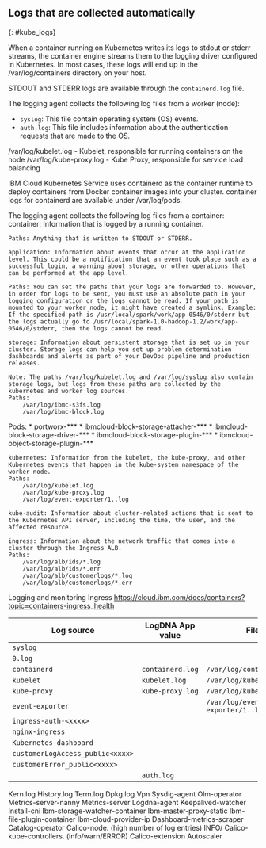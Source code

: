 

## Logs that are collected automatically
{: #kube_logs}

When a container running on Kubernetes writes its logs to stdout or stderr streams, the container engine streams them to the logging driver configured in Kubernetes. In most cases, these logs will end up in the /var/log/containers directory on your host.

STDOUT and STDERR logs are available through the `containerd.log` file.

The logging agent collects the following log files from a worker (node):
* `syslog`: This file contain operating system (OS) events. 
* `auth.log`: This file includes information about the authentication requests that are made to the OS.


/var/log/kubelet.log - Kubelet, responsible for running containers on the node
/var/log/kube-proxy.log - Kube Proxy, responsible for service load balancing

IBM Cloud Kubernetes Service uses containerd as the container runtime to deploy containers from Docker container images into your cluster. 
 container logs for containerd are available under /var/log/pods.

The logging agent collects the following log files from a container:
    container: Information that is logged by a running container.
    
    Paths: Anything that is written to STDOUT or STDERR.

    application: Information about events that occur at the application level. This could be a notification that an event took place such as a successful login, a warning about storage, or other operations that can be performed at the app level.
    
    Paths: You can set the paths that your logs are forwarded to. However, in order for logs to be sent, you must use an absolute path in your logging configuration or the logs cannot be read. If your path is mounted to your worker node, it might have created a symlink. Example: If the specified path is /usr/local/spark/work/app-0546/0/stderr but the logs actually go to /usr/local/spark-1.0-hadoop-1.2/work/app-0546/0/stderr, then the logs cannot be read.

    storage: Information about persistent storage that is set up in your cluster. Storage logs can help you set up problem determination dashboards and alerts as part of your DevOps pipeline and production releases. 
    
    Note: The paths /var/log/kubelet.log and /var/log/syslog also contain storage logs, but logs from these paths are collected by the kubernetes and worker log sources.
    Paths:
        /var/log/ibmc-s3fs.log
        /var/log/ibmc-block.log

   Pods: * portworx-*** * ibmcloud-block-storage-attacher-*** * ibmcloud-block-storage-driver-*** * ibmcloud-block-storage-plugin-*** * ibmcloud-object-storage-plugin-***

    kubernetes: Information from the kubelet, the kube-proxy, and other Kubernetes events that happen in the kube-system namespace of the worker node.
    Paths:
        /var/log/kubelet.log
        /var/log/kube-proxy.log
        /var/log/event-exporter/1..log

    kube-audit: Information about cluster-related actions that is sent to the Kubernetes API server, including the time, the user, and the affected resource.

    ingress: Information about the network traffic that comes into a cluster through the Ingress ALB.
    Paths:
        /var/log/alb/ids/*.log
        /var/log/alb/ids/*.err
        /var/log/alb/customerlogs/*.log
        /var/log/alb/customerlogs/*.err

Logging and monitoring Ingress   https://cloud.ibm.com/docs/containers?topic=containers-ingress_health


| Log source          | LogDNA App value         | File | 
|---------------------|--------------------------|-----------------------------------|
| `syslog`            | 
| `0.log`             |
| `containerd`        | `containerd.log`         | `/var/log/containerd.log`         |
| `kubelet`           | `kubelet.log`            | `/var/log/kubelet.log`            |
| `kube-proxy`        | `kube-proxy.log`         | `/var/log/kube-proxy.log`         |
| `event-exporter`    | `  `                     | `/var/log/event-exporter/1..log`   |
| `ingress-auth-<xxxx>` | 
| `nginx-ingress`     |    
| `Kubernetes-dashboard` | 
| `customerLogAccess_public<xxxx>` |
| `customerError_public<xxxx>`     |
| `   `                | `auth.log` |


Kern.log
History.log
Term.log
Dpkg.log
Vpn
Sysdig-agent
Olm-operator
Metrics-server-nanny
Metrics-server
Logdna-agent
Keepalived-watcher
Install-cni
Ibm-storage-watcher-container
Ibm-master-proxy-static
Ibm-file-plugin-container
Ibm-cloud-provider-ip
Dashboard-metrics-scraper
Catalog-operator
Calico-node. (high number of log entries) INFO/
Calico-kube-controllers. (info/warn/ERROR)
Calico-extension
Autoscaler


